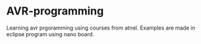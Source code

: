 # AVR-programming
Learning avr prgoramming using courses from atnel. Examples are made in eclipse program using nano board.  
